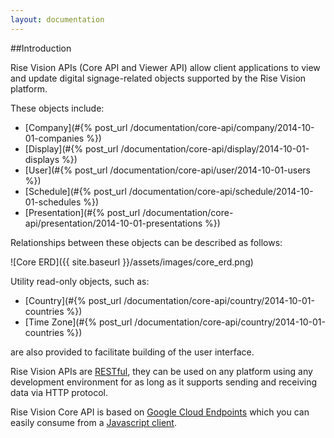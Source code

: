 ```yaml
---
layout: documentation
---
```

##Introduction

Rise Vision APIs (Core API and Viewer API) allow client applications to view and update digital signage-related objects supported by the Rise Vision platform.

These objects include:

- [Company](#{% post_url /documentation/core-api/company/2014-10-01-companies %})
- [Display](#{% post_url /documentation/core-api/display/2014-10-01-displays %})
- [User](#{% post_url /documentation/core-api/user/2014-10-01-users %})
- [Schedule](#{% post_url /documentation/core-api/schedule/2014-10-01-schedules %})
- [Presentation](#{% post_url /documentation/core-api/presentation/2014-10-01-presentations %})

Relationships between these objects can be described as follows:

![Core ERD]({{ site.baseurl }}/assets/images/core_erd.png)

Utility read-only objects, such as:

- [Country](#{% post_url /documentation/core-api/country/2014-10-01-countries %})
- [Time Zone](#{% post_url /documentation/core-api/country/2014-10-01-countries %})

are also provided to facilitate building of the user interface.

Rise Vision APIs are [RESTful](http://en.wikipedia.org/wiki/Representational_state_transfer), they can be used on any platform using any development environment for as long as it supports sending and receiving data via HTTP protocol. 

Rise Vision Core API is based on [Google Cloud Endpoints](https://cloud.google.com/appengine/docs/java/endpoints/) which you can easily consume from a [Javascript client](https://cloud.google.com/appengine/docs/java/endpoints/consume_js).  
